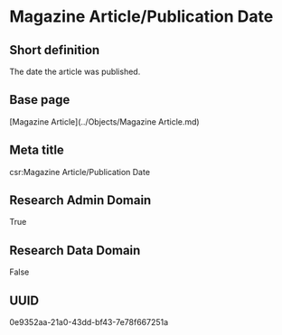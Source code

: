 # Magazine Article/Publication Date
## Short definition
The date the article was published.
## Base page
[Magazine Article](../Objects/Magazine Article.md)
## Meta title
csr:Magazine Article/Publication Date
## Research Admin Domain
True
## Research Data Domain
False
## UUID
0e9352aa-21a0-43dd-bf43-7e78f667251a
